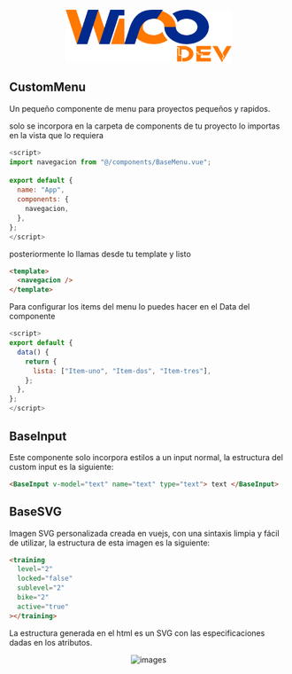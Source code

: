 <p align="center">
    <img src="https://github.com/wipodev/wipodev/blob/main/assets/logo-main.svg" width="300" title="images">
</p>

## CustomMenu

Un pequeño componente de menu para proyectos pequeños y rapidos.

solo se incorpora en la carpeta de components de tu proyecto lo importas en la vista que lo requiera

```javascript
<script>
import navegacion from "@/components/BaseMenu.vue";

export default {
  name: "App",
  components: {
    navegacion,
  },
};
</script>
```

posteriormente lo llamas desde tu template y listo

```html
<template>
  <navegacion />
</template>
```

Para configurar los items del menu lo puedes hacer en el Data del componente

```javascript
<script>
export default {
  data() {
    return {
      lista: ["Item-uno", "Item-dos", "Item-tres"],
    };
  },
};
</script>
```

## BaseInput

Este componente solo incorpora estilos a un input normal, la estructura del custom input es la siguiente:

```html
<BaseInput v-model="text" name="text" type="text"> text </BaseInput>
```

## BaseSVG

Imagen SVG personalizada creada en vuejs, con una sintaxis limpia y fácil de utilizar, la estructura de esta imagen es la siguiente:

```html
<training
  level="2"
  locked="false"
  sublevel="2"
  bike="2"
  active="true"
></training>
```

La estructura generada en el html es un SVG con las especificaciones dadas en los atributos.

<p align="center">
    <img src="public/bike.png" width="250" title="images">
</p>
